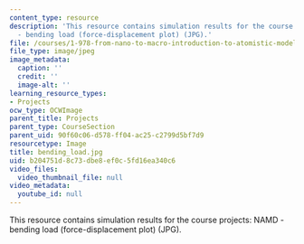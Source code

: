 ```yaml
---
content_type: resource
description: 'This resource contains simulation results for the course projects: NAMD
  - bending load (force-displacement plot) (JPG).'
file: /courses/1-978-from-nano-to-macro-introduction-to-atomistic-modeling-techniques-january-iap-2007/b204751d8c73dbe8ef0c5fd16ea340c6_bending_load.jpg
file_type: image/jpeg
image_metadata:
  caption: ''
  credit: ''
  image-alt: ''
learning_resource_types:
- Projects
ocw_type: OCWImage
parent_title: Projects
parent_type: CourseSection
parent_uid: 90f60c06-d578-ff04-ac25-c2799d5bf7d9
resourcetype: Image
title: bending_load.jpg
uid: b204751d-8c73-dbe8-ef0c-5fd16ea340c6
video_files:
  video_thumbnail_file: null
video_metadata:
  youtube_id: null
---
```

This resource contains simulation results for the course projects: NAMD - bending load (force-displacement plot) (JPG).

